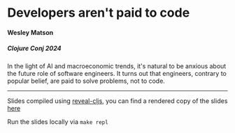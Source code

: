 # Developers aren't paid to code

#### Wesley Matson
##### Clojure Conj 2024

In the light of AI and macroeconomic trends, it's natural to be anxious about the future role of software engineers. It turns out that engineers, contrary to popular belief, are paid to solve problems, not to code.

----
Slides compiled using [reveal-cljs](https://github.com/n2o/reveal-cljs), you can find a rendered copy of the slides [here](https://wmatson.github.io/2024-conj-devs-not-paid-to-code/)

Run the slides locally via `make repl`
